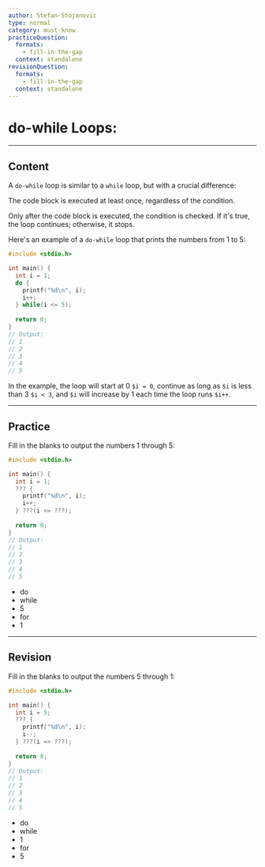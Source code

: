 ```yaml
---
author: Stefan-Stojanovic
type: normal
category: must-know
practiceQuestion:
  formats:
    - fill-in-the-gap
  context: standalone
revisionQuestion:
  formats:
    - fill-in-the-gap
  context: standalone
---
```


# do-while Loops:

---

## Content

A `do-while` loop is similar to a `while` loop, but with a crucial difference:

The code block is executed at least once, regardless of the condition. 

Only after the code block is executed, the condition is checked. If it's true, the loop continues; otherwise, it stops. 

Here's an example of a `do-while` loop that prints the numbers from 1 to 5:

```cpp
#include <stdio.h>

int main() {
  int i = 1;
  do {
    printf("%d\n", i);
    i++;
  } while(i <= 5);
  
  return 0;
}
// Output: 
// 1
// 2
// 3
// 4
// 5
```

In the example, the loop will start at 0 `$i = 0`, continue as long as `$i` is less than 3 `$i < 3`, and `$i` will increase by 1 each time the loop runs `$i++`.



---
## Practice

Fill in the blanks to output the numbers 1 through 5:

```cpp
#include <stdio.h>

int main() {
  int i = 1;
  ??? {
    printf("%d\n", i);
    i++;
  } ???(i <= ???);
  
  return 0;
}
// Output: 
// 1
// 2
// 3
// 4
// 5
```

- do
- while
- 5
- for
- 1

---
## Revision

Fill in the blanks to output the numbers 5 through 1:

```cpp
#include <stdio.h>

int main() {
  int i = 5;
  ??? {
    printf("%d\n", i);
    i--;
  } ???(i => ???);
  
  return 0;
}
// Output: 
// 1
// 2
// 3
// 4
// 5
```

- do
- while
- 1
- for
- 5